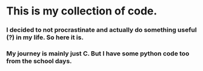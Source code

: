 # This is my collection of code.
### I decided to not procrastinate and actually do something useful (?) in my life. So here it is.

### My journey is mainly just C. But I have some python code too from the school days.
